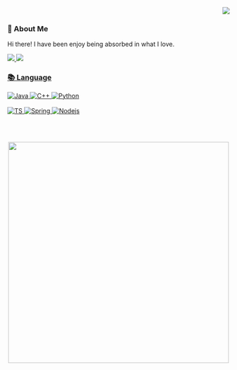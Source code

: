 <p align="right">
  <img src="https://hits.seeyoufarm.com/api/count/incr/badge.svg?url=https%3A%2F%2Fgithub.com%2F2o1da&count_bg=%2379C83D&title_bg=%23555555&icon=&icon_color=%23E7E7E7&title=hits&edge_flat=false">
</p>

### 🌈 About Me
Hi there! I have been enjoy being absorbed in what I love. <br>
<p>
  <a href="mailto:solda@khu.ac.kr" target="_blank"><img src="https://img.shields.io/badge/Email-1?style=flat-square&ogo=Gmail&logoColor=white&color=red"/>
  <a href="https://velog.io/@solda" target="_blank"><img src="https://img.shields.io/badge/velog-1?style=flat-square&ogo=velog&logoColor=white&color=whitegreen"/>
</p>

### 📚 Language
![Java](https://img.shields.io/badge/Java-1?color=orange&logo=java&logoColor=white&style=flat-square) 
![C++](https://img.shields.io/badge/C++-1?color=yellow&logo=c%2B%2B&logoColor=white&style=flat-square)
![Python](https://img.shields.io/badge/Python-1?color=blue&logo=python&logoColor=white&style=flat-square)
<br>
</br>
![TS](https://img.shields.io/badge/TypeScript-3178C6?logo=TypeScript&logoColor=white&style=flat-square)
![Spring](https://img.shields.io/badge/Spring-3178C6?color=6DB33F&logo=spring&logoColor=white&style=flat-square)
![Nodejs](https://img.shields.io/badge/Nodejs-3178C6?color=339933&logo=node.js&logoColor=white&style=flat-square)

<br>
</br>

<p align="center">
  <img src="https://user-images.githubusercontent.com/77760931/114874214-12290480-9e37-11eb-9086-52c8d08ea6b4.jpg" height=500>
</p>

<!---
2o1da/2o1da is a ✨ special ✨ repository because its `README.md` (this file) appears on your GitHub profile.
You can click the Preview link to take a look at your changes.
--->
